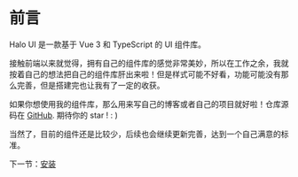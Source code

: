 # 前言

Halo UI 是一款基于 Vue 3 和 TypeScript 的 UI 组件库。

接触前端以来就觉得，拥有自己的组件库的感觉非常美妙，所以在工作之余，我就按着自己的想法把自己的组件库肝出来啦！但是样式可能不好看，功能可能没有那么完善，但是搭建完也让我有了一定的收获。

如果你想使用我的组件库，那么用来写自己的博客或者自己的项目就好啦！仓库源码在 [GitHub](https://github.com/C-nobita/halo-ui). 期待你的 star ! : )

当然了，目前的组件还是比较少，后续也会继续更新完善，达到一个自己满意的标准。

下一节：[安装](#/doc/install)
